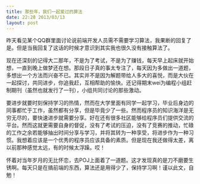 ```yaml
---
title: 那些年，我们一起爱过的算法
date: 22:28 2013/03/13
layout: post
---
```

昨天看见某个QQ群里面讨论说前端开发人员需不需要学习算法，我果断的回复了是。但是当我回复了这话的时候才意识到其实我也很久没有接触算法了。

现在还深刻的记得大二那年，不是为了考试，不是为了赚钱，每天早上起床就开始想，一直到晚上做梦还在想。那段日子真的事太专注了，每天因为多做出一道题，多想出一个方法而兴奋不已。其实并不是因为解题带给人多大的喜悦，而是大伙在一起探讨，共同进步，你追我赶，互相帮助的愉快。还记得期末wei为编程小组赶制期刊（虽然也就发行了一刊），小组共同讨论的那些激动。

要进步就要时刻保持学习的热情，然而在大学里面有同学一起学习，毕业后身边的同事都忙于工作，虽然都有分享，但是毕竟少了一些。然而程序员的知识海洋是无穷无尽的，要快速进步就需要分享。好在还有很多社区能够给程序员们提供交流的平台。然而这就更需要自身的督促，没有了考试的压迫，没有了竞赛的推动，忙碌的工作之余若能够抽出时间分享与学习，并将其转为一种享受，将进步作为一种习惯。我想着应该是一个优秀的程序员应该具备的素质。但是现在我还做得太差，离以前那种感觉太远，有的时候太浮躁。哎！

怀着对当年岁月的无比怀恋，去POJ上面着了一道题。这才发现真的是刀不磨要生锈啊。每天只是在搞前端的东西，算法还是用得少了，保持学习啊！谨以此文，自勉！